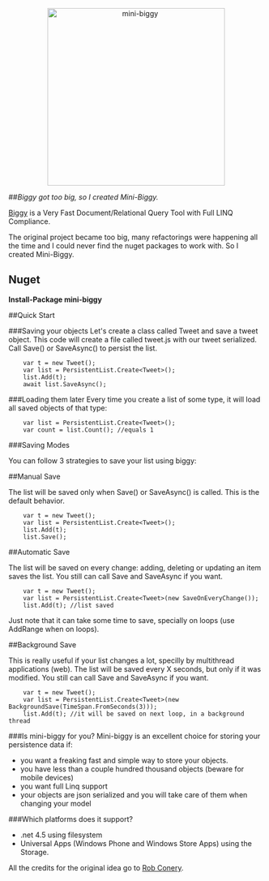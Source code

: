 <p align="center">
  <img src="https://github.com/mini-biggy/mini-biggy/blob/master/Assets/mini_biggy.png" width="350px" alt="mini-biggy" />
</p>

##*Biggy got too big, so I created Mini-Biggy.*

[Biggy](https://github.com/robconery/biggy) is a Very Fast Document/Relational Query Tool with Full LINQ Compliance. 

The original project became too big, many refactorings were happening all the time and I could never find the nuget packages to work with. So I created Mini-Biggy.

## Nuget
**Install-Package mini-biggy**

##Quick Start

###Saving your objects
Let's create a class called Tweet and save a tweet object.
This code will create a file called tweet.js with our tweet serialized. Call Save() or SaveAsync() to persist the list.
```
    var t = new Tweet();
    var list = PersistentList.Create<Tweet>();
    list.Add(t);
    await list.SaveAsync();
```

###Loading them later
Every time you create a list of some type, it will load all saved objects of that type:
```
    var list = PersistentList.Create<Tweet>();
    var count = list.Count(); //equals 1
```

###Saving Modes

You can follow 3 strategies to save your list using biggy:

##Manual Save

The list will be saved only when Save() or SaveAsync() is called. This is the default behavior.

```
    var t = new Tweet();
    var list = PersistentList.Create<Tweet>();
    list.Add(t);
    list.Save();
```

##Automatic Save

The list will be saved on every change: adding, deleting or updating an item saves the list. You still can call Save and SaveAsync if you want.

```
    var t = new Tweet();
    var list = PersistentList.Create<Tweet>(new SaveOnEveryChange());
    list.Add(t); //list saved
```

Just note that it can take some time to save, specially on loops (use AddRange when on loops).

##Background Save

This is really useful if your list changes a lot, specilly by multithread applications (web). The list will be saved every X seconds, but only if it was modified. You still can call Save and SaveAsync if you want.

```
    var t = new Tweet();
    var list = PersistentList.Create<Tweet>(new BackgroundSave(TimeSpan.FromSeconds(3)));
    list.Add(t); //it will be saved on next loop, in a background thread
```

###Is mini-biggy for you?
Mini-biggy is an excellent choice for storing your persistence data if:

 - you want a freaking fast and simple way to store your objects.
 - you have less than a couple hundred thousand objects (beware for mobile devices)
 - you want full Linq support 
 - your objects are json serialized and you will take care of them when changing your model

###Which platforms does it support?
 - .net 4.5 using filesystem
 - Universal Apps (Windows Phone and Windows Store Apps) using the Storage.



All the credits for the original idea go to [Rob Conery](https://github.com/robconery).
